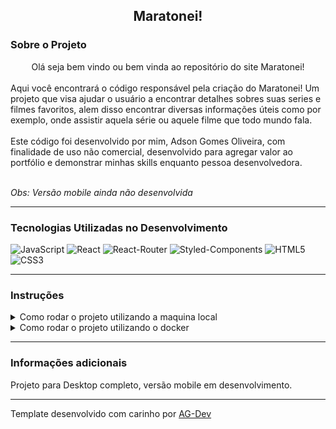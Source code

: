 <center><h2> Maratonei! </h2></center>

### Sobre o Projeto
<center>Olá seja bem vindo ou bem vinda ao repositório do site Maratonei!</center>
<br/>
Aqui você encontrará o código responsável pela criação do Maratonei! Um projeto que
visa ajudar o usuário a encontrar detalhes sobres suas series e filmes favoritos,
alem disso encontrar diversas informações úteis como por exemplo, onde assistir
aquela série ou aquele filme que todo mundo fala.
<br/>
<br/>
Este código foi desenvolvido por mim, Adson Gomes Oliveira, com finalidade de
uso não comercial, desenvolvido para agregar valor ao portfólio e demonstrar
minhas skills enquanto pessoa desenvolvedora.<br/><br/>

*Obs: Versão mobile ainda não desenvolvida*

---

### Tecnologias Utilizadas no Desenvolvimento
![JavaScript](https://img.shields.io/badge/javascript-%23323330.svg?style=for-the-badge&logo=javascript&logoColor=%23F7DF1E) ![React](https://img.shields.io/badge/React-20232A?style=for-the-badge&logo=react&logoColor=61DAFB) ![React-Router](https://img.shields.io/badge/React_Router-CA4245?style=for-the-badge&logo=react-router&logoColor=white) ![Styled-Components](https://img.shields.io/badge/styled--components-DB7093?style=for-the-badge&logo=styled-components&logoColor=white) ![HTML5](https://img.shields.io/badge/HTML5-E34F26?style=for-the-badge&logo=html5&logoColor=white) ![CSS3](https://img.shields.io/badge/CSS3-1572B6?style=for-the-badge&logo=css3&logoColor=white)

---

### Instruções
<details>
<summary> Como rodar o projeto utilizando a maquina local </summary>
<br/>

>Primeiro faça o clone deste repositório em sua maquina.
```
git clone ggit@github.com:Adson-Gomes-Oliveira/Maratonei.git
```
>Após o clone ser concluído com sucesso, entre no diretório e utilize o comando `npm install`.

>A API consumida é desenvolvida pelo TMDB https://developers.themoviedb.org/3

>Para rodar este projeto em sua maquina será necessário que obtenha um token de autenticação.  
Este token pode ser obtido através do cadastro no TMDB.

>O projeto acompanha um arquivo .env-default.txt, troque o nome para .env (Após ter realizado o `npm install`)  
e no campo TMDB_API_TOKEN defina como valor o seu token do TMDB, assim a aplicação vai funcionar normalmente.

>Utilize `npm start` para iniciar a aplicação.

</details>
<details>
<summary> Como rodar o projeto utilizando o docker </summary>
</details>

---

### Informações adicionais
Projeto para Desktop completo, versão mobile em desenvolvimento.

---

Template desenvolvido com carinho por [AG-Dev](https://www.linkedin.com/in/adson-gomes-oliveira/)
